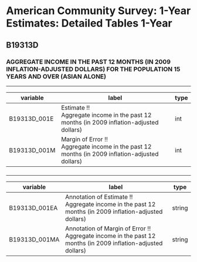 # American Community Survey: 1-Year Estimates: Detailed Tables 1-Year

## B19313D

### AGGREGATE INCOME IN THE PAST 12 MONTHS (IN 2009 INFLATION-ADJUSTED DOLLARS) FOR THE POPULATION 15 YEARS AND OVER (ASIAN ALONE)

___

| variable | label | type |
| ----- | ----- | ----- |
| B19313D_001E | Estimate !!<br>Aggregate income in the past 12 months (in 2009 inflation-adjusted dollars) | int |
| B19313D_001M | Margin of Error !!<br>Aggregate income in the past 12 months (in 2009 inflation-adjusted dollars) | int |
### 

___

| variable | label | type |
| ----- | ----- | ----- |
| B19313D_001EA | Annotation of Estimate !!<br>Aggregate income in the past 12 months (in 2009 inflation-adjusted dollars) | string |
| B19313D_001MA | Annotation of Margin of Error !!<br>Aggregate income in the past 12 months (in 2009 inflation-adjusted dollars) | string |

